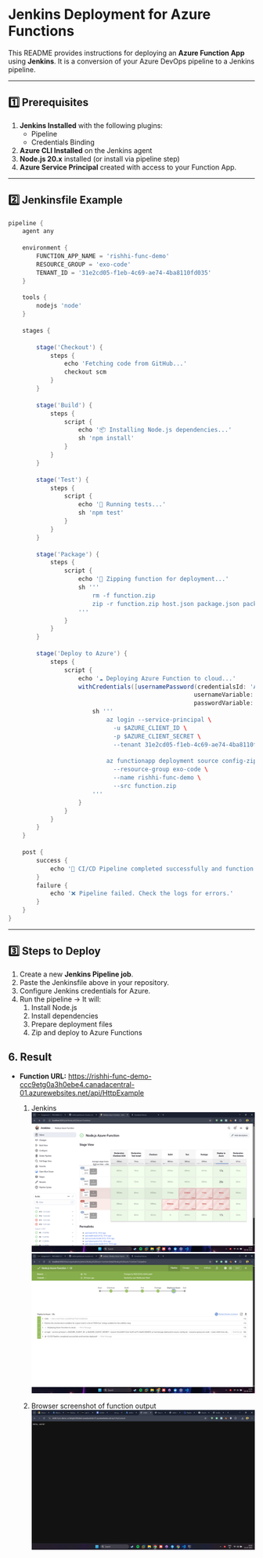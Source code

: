 # Jenkins Deployment for Azure Functions

This README provides instructions for deploying an **Azure Function App** using **Jenkins**.
It is a conversion of your Azure DevOps pipeline to a Jenkins pipeline.

---

## 1️⃣ Prerequisites

1. **Jenkins Installed** with the following plugins:
   - Pipeline
   - Credentials Binding
2. **Azure CLI Installed** on the Jenkins agent
3. **Node.js 20.x** installed (or install via pipeline step)
4. **Azure Service Principal** created with access to your Function App.

---

## 2️⃣ Jenkinsfile Example

```groovy
pipeline {
    agent any

    environment {
        FUNCTION_APP_NAME = 'rishhi-func-demo'
        RESOURCE_GROUP = 'exo-code'
        TENANT_ID = '31e2cd05-f1eb-4c69-ae74-4ba8110fd035'
    }

    tools {
        nodejs 'node'
    }

    stages {

        stage('Checkout') {
            steps {
                echo 'Fetching code from GitHub...'
                checkout scm
            }
        }

        stage('Build') {
            steps {
                script {
                    echo '📦 Installing Node.js dependencies...'
                    sh 'npm install'
                }
            }
        }

        stage('Test') {
            steps {
                script {
                    echo '🧪 Running tests...'
                    sh 'npm test'
                }
            }
        }

        stage('Package') {
            steps {
                script {
                    echo '📁 Zipping function for deployment...'
                    sh '''
                        rm -f function.zip
                        zip -r function.zip host.json package.json package-lock.json src -x "*.git*" "*node_modules*" "*.vscode*" "*@tmp*" "*.DS_Store"
                    '''
                }
            }
        }

        stage('Deploy to Azure') {
            steps {
                script {
                    echo '☁️ Deploying Azure Function to cloud...'
                    withCredentials([usernamePassword(credentialsId: 'Azure-rishhi.dev',
                                                     usernameVariable: 'AZURE_CLIENT_ID',
                                                     passwordVariable: 'AZURE_CLIENT_SECRET')]) {
                        sh '''
                            az login --service-principal \
                              -u $AZURE_CLIENT_ID \
                              -p $AZURE_CLIENT_SECRET \
                              --tenant 31e2cd05-f1eb-4c69-ae74-4ba8110fd035

                            az functionapp deployment source config-zip \
                              --resource-group exo-code \
                              --name rishhi-func-demo \
                              --src function.zip
                        '''
                    }
                }
            }
        }
    }

    post {
        success {
            echo '🎉 CI/CD Pipeline completed successfully and function deployed!'
        }
        failure {
            echo '❌ Pipeline failed. Check the logs for errors.'
        }
    }
}

```

---

## 3️⃣ Steps to Deploy

1. Create a new **Jenkins Pipeline job**.
2. Paste the Jenkinsfile above in your repository.
3. Configure Jenkins credentials for Azure.
4. Run the pipeline → It will:
   1. Install Node.js
   2. Install dependencies
   3. Prepare deployment files
   4. Zip and deploy to Azure Functions

## 6. Result

- **Function URL:** https://rishhi-func-demo-ccc9etg0a3h0ebe4.canadacentral-01.azurewebsites.net/api/HttpExample

  1. Jenkins
     ![1754337590645](image/readme/1754337590645.png)
     ![1754337595097](image/readme/1754337595097.png)

  2. Browser screenshot of function output
     ![1754159890489](image/readme/1754159890489.png)
